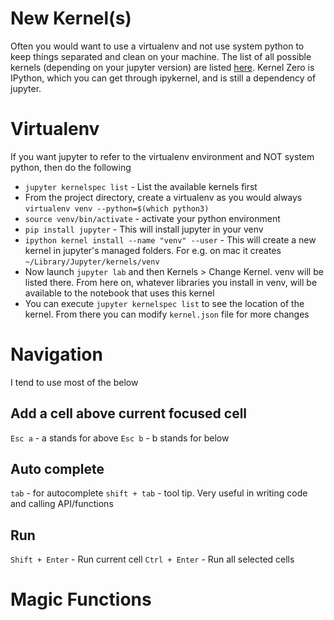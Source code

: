 # New Kernel(s)
Often you would want to use a virtualenv and not use system python to keep things separated and clean on your machine. The list of all possible kernels (depending on your jupyter version) are listed [here](https://github.com/jupyter/jupyter/wiki/Jupyter-kernels). Kernel Zero is IPython, which you can get through ipykernel, and is still a dependency of jupyter.  

# Virtualenv
If you want jupyter to refer to the virtualenv environment and NOT system python, then do the following  

- `jupyter kernelspec list` - List the available kernels first
- From the project directory, create a virtualenv as you would always `virtualenv venv --python=$(which python3)`
- `source venv/bin/activate` - activate your python environment
- `pip install jupyter` - This will install jupyter in your venv
- `ipython kernel install --name "venv" --user` - This will create a new kernel in jupyter's managed folders. For e.g. on mac it creates `~/Library/Jupyter/kernels/venv`
- Now launch `jupyter lab` and then Kernels > Change Kernel. venv will be listed there. From here on, whatever libraries you install in venv, will be available to the notebook that uses this kernel
- You can execute `jupyter kernelspec list` to see the location of the kernel. From there you can modify `kernel.json` file for more changes

# Navigation
I tend to use most of the below

## Add a cell above current focused cell
`Esc a` - a stands for above
`Esc b` - b stands for below

## Auto complete

`tab` - for autocomplete
`shift + tab` - tool tip. Very useful in writing code and calling API/functions

## Run

`Shift + Enter` - Run current cell
`Ctrl + Enter` - Run all selected cells

# Magic Functions


    

    